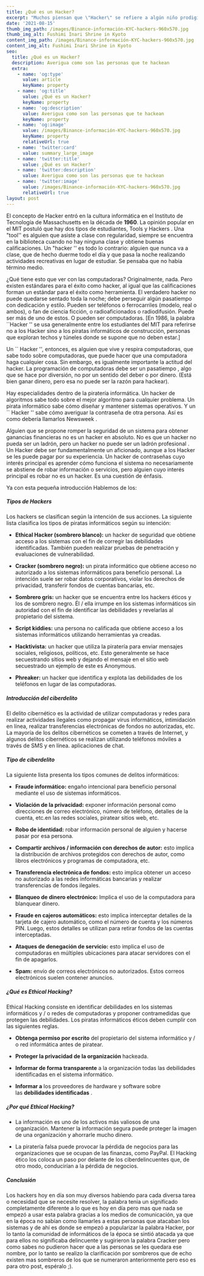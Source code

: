 ```yaml
---
title: ¿Qué es un Hacker?
excerpt: "Muchos piensan que \"Hacker\" se refiere a algún niño prodigio autodidacta o programador deshonesto con habilidad para modificar hardware o software de computadora para que pueda ser usado de maneras fuera de la intención de los desarrolladores originales. Pero esta es una visión estrecha que no comienza a abarcar la amplia gama de razones por las que alguien recurre a hackear.\_(Para ver en profundidad a los hackers, lea\_este post que hice para ti)"
date: '2021-08-15'
thumb_img_path: /images/Binance-información-KYC-hackers-960x570.jpg
thumb_img_alt: Fushimi Inari Shrine in Kyoto
content_img_path: /images/Binance-información-KYC-hackers-960x570.jpg
content_img_alt: Fushimi Inari Shrine in Kyoto
seo:
  title: ¿Qué es un Hacker?
  description: Averigua como son las personas que te hackean
  extra:
    - name: 'og:type'
      value: article
      keyName: property
    - name: 'og:title'
      value: ¿Qué es un Hacker?
      keyName: property
    - name: 'og:description'
      value: Averigua como son las personas que te hackean
      keyName: property
    - name: 'og:image'
      value: /images/Binance-información-KYC-hackers-960x570.jpg
      keyName: property
      relativeUrl: true
    - name: 'twitter:card'
      value: summary_large_image
    - name: 'twitter:title'
      value: ¿Qué es un Hacker?
    - name: 'twitter:description'
      value: Averigua como son las personas que te hackean
    - name: 'twitter:image'
      value: /images/Binance-información-KYC-hackers-960x570.jpg
      relativeUrl: true
layout: post
---
```

El concepto de Hacker entró en la cultura informática en el Instituto de Tecnología de Massachusetts en la década de **1960**. La opinión popular en el MIT postuló que hay dos tipos de estudiantes, Tools y Hackers . Una "tool'' es alguien que asiste a clase con regularidad, siempre se encuentra en la biblioteca cuando no hay ninguna clase y obtiene buenas calificaciones. Un "hacker '' es todo lo contrario: alguien que nunca va a clase, que de hecho duerme todo el día y que pasa la noche realizando actividades recreativas en lugar de estudiar. Se pensaba que no había término medio.



¿Qué tiene esto que ver con las computadoras? Originalmente, nada. Pero existen estándares para el éxito como hacker, al igual que las calificaciones forman un estándar para el éxito como herramienta. El verdadero hacker no puede quedarse sentado toda la noche; debe perseguir algún pasatiempo con dedicación y estilo. Pueden ser teléfonos o ferrocarriles (modelo, real o ambos), o fan de ciencia ficción, o radioaficionados o radiodifusión. Puede ser más de uno de estos. O pueden ser computadoras. \[En 1986, la palabra \`\`Hacker '' se usa generalmente entre los estudiantes del MIT para referirse no a los Hacker sino a los piratas informáticos de construcción, personas que exploran techos y túneles donde se supone que no deben estar.]

Un \`\` Hacker '', entonces, es alguien que vive y respira computadoras, que sabe todo sobre computadoras, que puede hacer que una computadora haga cualquier cosa. Sin embargo, es igualmente importante la actitud del hacker. La programación de computadoras debe ser un pasatiempo , algo que se hace por diversión, no por un sentido del deber o por dinero. (Está bien ganar dinero, pero esa no puede ser la razón para hackear).

Hay especialidades dentro de la piratería informática. Un hacker de algoritmos sabe todo sobre el mejor algoritmo para cualquier problema. Un pirata informático sabe cómo diseñar y mantener sistemas operativos. Y un \`\` Hacker '' sabe cómo averiguar la contraseña de otra persona. Así es como debería llamarlos Newsweek .

Alguien que se propone romper la seguridad de un sistema para obtener ganancias financieras no es un hacker en absoluto. No es que un hacker no pueda ser un ladrón, pero un hacker no puede ser un ladrón profesional . Un Hacker debe ser fundamentalmente un aficionado, aunque a los Hacker se les puede pagar por su experiencia. Un hacker de contraseñas cuyo interés principal es aprender cómo funciona el sistema no necesariamente se abstiene de robar información o servicios, pero alguien cuyo interés principal es robar no es un hacker. Es una cuestión de énfasis.

Ya con esta pequeña introducción Hablemos de los:

##### Tipos de Hackers

Los hackers se clasifican según la intención de sus acciones. La siguiente lista clasifica los tipos de piratas informáticos según su intención:

*   **Ethical Hacker (sombrero blanco):** un hacker de seguridad que obtiene acceso a los sistemas con el fin de corregir las debilidades identificadas. También pueden realizar pruebas de penetración y evaluaciones de vulnerabilidad.

*   **Cracker (sombrero negro):** un pirata informático que obtiene acceso no autorizado a los sistemas informáticos para beneficio personal. La intención suele ser robar datos corporativos, violar los derechos de privacidad, transferir fondos de cuentas bancarias, etc.

*   **Sombrero gris:** un hacker que se encuentra entre los hackers éticos y los de sombrero negro. Él / ella irrumpe en los sistemas informáticos sin autoridad con el fin de identificar las debilidades y revelarlas al propietario del sistema.

*   **Script kiddies:** una persona no calificada que obtiene acceso a los sistemas informáticos utilizando herramientas ya creadas.

*   **Hacktivista:** un hacker que utiliza la piratería para enviar mensajes sociales, religiosos, políticos, etc. Esto generalmente se hace secuestrando sitios web y dejando el mensaje en el sitio web secuestrado un ejemplo de este es Anonymous.

*   **Phreaker:** un hacker que identifica y explota las debilidades de los teléfonos en lugar de las computadoras.

##### Introducción del ciberdelito

El delito cibernético es la actividad de utilizar computadoras y redes para realizar actividades ilegales como propagar virus informáticos, intimidación en línea, realizar transferencias electrónicas de fondos no autorizadas, etc. La mayoría de los delitos cibernéticos se cometen a través de Internet, y algunos delitos cibernéticos se realizan utilizando teléfonos móviles a través de SMS y en línea. aplicaciones de chat.

##### Tipo de ciberdelito

La siguiente lista presenta los tipos comunes de delitos informáticos:

*   **Fraude informático:** engaño intencional para beneficio personal mediante el uso de sistemas informáticos.

*   **Violación de la privacidad:** exponer información personal como direcciones de correo electrónico, número de teléfono, detalles de la cuenta, etc.en las redes sociales, piratear sitios web, etc.

*   **Robo de identidad:** robar información personal de alguien y hacerse pasar por esa persona.

*   **Compartir archivos / información con derechos de autor:** esto implica la distribución de archivos protegidos con derechos de autor, como libros electrónicos y programas de computadora, etc.

*   **Transferencia electrónica de fondos:** esto implica obtener un acceso no autorizado a las redes informáticas bancarias y realizar transferencias de fondos ilegales.

*   **Blanqueo de dinero electrónico:** Implica el uso de la computadora para blanquear dinero.

*   **Fraude en cajeros automáticos:** esto implica interceptar detalles de la tarjeta de cajero automático, como el número de cuenta y los números PIN. Luego, estos detalles se utilizan para retirar fondos de las cuentas interceptadas.

*   **Ataques de denegación de servicio:** esto implica el uso de computadoras en múltiples ubicaciones para atacar servidores con el fin de apagarlos.

*   **Spam:** envío de correos electrónicos no autorizados. Estos correos electrónicos suelen contener anuncios.

##### ¿Qué es Ethical Hacking?

Ethical Hacking consiste en identificar debilidades en los sistemas informáticos y / o redes de computadoras y proponer contramedidas que protegen las debilidades. Los piratas informáticos éticos deben cumplir con las siguientes reglas.

*   **Obtenga permiso por escrito** del propietario del sistema informático y / o red informática antes de piratear.

*   **Proteger la privacidad de la organización** hackeada.

*   **Informar de forma transparente** a la organización todas las debilidades identificadas en el sistema informático.

*   **Informar a** los proveedores de hardware y software sobre las **debilidades identificadas** .

##### ¿Por qué Ethical Hacking?

*   La información es uno de los activos más valiosos de una organización. Mantener la información segura puede proteger la imagen de una organización y ahorrarle mucho dinero.

*   La piratería falsa puede provocar la pérdida de negocios para las organizaciones que se ocupan de las finanzas, como PayPal. El Hacking ético los coloca un paso por delante de los ciberdelincuentes que, de otro modo, conducirían a la pérdida de negocios.

##### Conclusión

Los hackers hoy en día son muy diversos habiendo para cada diversa tarea o necesidad que se necesite resolver, la palabra tenia un significado completamente diferente a lo que es hoy en día pero mas que nada se empezó a usar esta palabra gracias a los medios de comunicación, ya que en la época no sabían como llamarles a estas personas que atacaban los sistemas y de ahí es donde se empezó a popularizar la palabra Hacker, por lo tanto la comunidad de informáticos de la época se sintió atacada ya que para ellos no significaba delincuente y sugirieron la palabra Cracker pero como sabes no pudieron hacer que a las personas se les quedara ese nombre, por lo tanto se realizo la clarificación por sombreros que de echo existen mas sombreros de los que se numeraron anteriormente pero eso es para otro post, espéralo ;).
